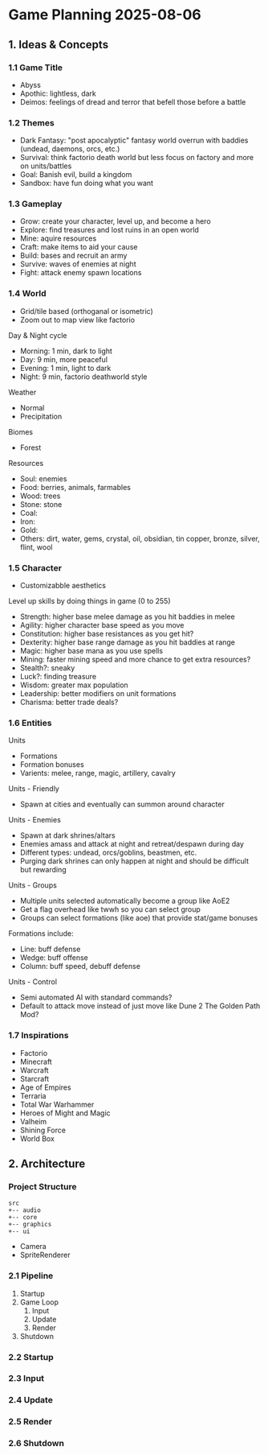 # Game Planning 2025-08-06

## 1. Ideas & Concepts

### 1.1 Game Title

- Abyss
- Apothic: lightless, dark
- Deimos: feelings of dread and terror that befell those before a battle

### 1.2 Themes

- Dark Fantasy: "post apocalyptic" fantasy world overrun with baddies (undead, daemons, orcs, etc.)
- Survival: think factorio death world but less focus on factory and more on units/battles
- Goal: Banish evil, build a kingdom
- Sandbox: have fun doing what you want

### 1.3 Gameplay

- Grow: create your character, level up, and become a hero
- Explore: find treasures and lost ruins in an open world
- Mine: aquire resources
- Craft: make items to aid your cause
- Build: bases and recruit an army
- Survive: waves of enemies at night
- Fight: attack enemy spawn locations

### 1.4 World

- Grid/tile based (orthoganal or isometric)
- Zoom out to map view like factorio

Day & Night cycle

- Morning: 1 min, dark to light
- Day: 9 min, more peaceful
- Evening: 1 min, light to dark
- Night: 9 min, factorio deathworld style

Weather

- Normal
- Precipitation

Biomes

- Forest

Resources

- Soul: enemies
- Food: berries, animals, farmables
- Wood: trees
- Stone: stone
- Coal:
- Iron:
- Gold:
- Others: dirt, water, gems, crystal, oil, obsidian, tin copper, bronze, silver, flint, wool

### 1.5 Character

- Customizabble aesthetics

Level up skills by doing things in game (0 to 255)

- Strength: higher base melee damage as you hit baddies in melee
- Agility: higher character base speed as you move
- Constitution: higher base resistances as you get hit?
- Dexterity: higher base range damage as you hit baddies at range
- Magic: higher base mana as you use spells
- Mining: faster mining speed and more chance to get extra resources?
- Stealth?: sneaky
- Luck?: finding treasure
- Wisdom: greater max population
- Leadership: better modifiers on unit formations
- Charisma: better trade deals?

### 1.6 Entities

Units

- Formations
- Formation bonuses
- Varients: melee, range, magic, artillery, cavalry

Units - Friendly

- Spawn at cities and eventually can summon around character

Units - Enemies

- Spawn at dark shrines/altars
- Enemies amass and attack at night and retreat/despawn during day
- Different types: undead, orcs/goblins, beastmen, etc.
- Purging dark shrines can only happen at night and should be difficult but rewarding

Units - Groups

- Multiple units selected automatically become a group like AoE2
- Get a flag overhead like twwh so you can select group
- Groups can select formations (like aoe) that provide stat/game bonuses

Formations include:

- Line: buff defense
- Wedge: buff offense
- Column: buff speed, debuff defense

Units - Control

- Semi automated AI with standard commands?
- Default to attack move instead of just move like Dune 2 The Golden Path Mod?

### 1.7 Inspirations

- Factorio
- Minecraft
- Warcraft
- Starcraft
- Age of Empires
- Terraria
- Total War Warhammer
- Heroes of Might and Magic
- Valheim
- Shining Force
- World Box

## 2. Architecture

### Project Structure

```plaintext
src
+-- audio
+-- core
+-- graphics
+-- ui
```

- Camera
- SpriteRenderer

### 2.1 Pipeline

1. Startup
1. Game Loop
    1. Input
    1. Update
    1. Render
1. Shutdown

### 2.2 Startup

### 2.3 Input

### 2.4 Update

### 2.5 Render

### 2.6 Shutdown
